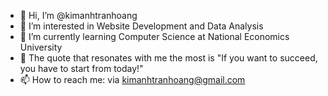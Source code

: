 - 👋 Hi, I’m @kimanhtranhoang
- 👀 I’m interested in Website Development and Data Analysis 
- 🌱 I’m currently learning Computer Science at National Economics University 
- 💞️ The quote that resonates with me the most is "If you want to succeed, you have to start from today!"
- 📫 How to reach me: via kimanhtranhoang@gmail.com

<!---
KimAnh187/KimAnh187 is a ✨ special ✨ repository because its `README.md` (this file) appears on your GitHub profile.
You can click the Preview link to take a look at your changes.
--->
